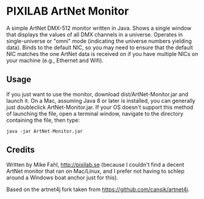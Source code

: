 # PIXILAB ArtNet Monitor
 A simple ArtNet DMX-512 monitor written in Java. Shows a single window that displays
 the values of all DMX channels in a universe. Operates in single-universe or "omni"
 mode (indicating the universe numbers yielding data). Binds to the default NIC, so
 you may need to ensure that the default NIC matches the one ArtNet data is received
 on if you have multiple NICs on your machine (e.g., Ethernet and Wifi).
 
## Usage
If you just want to use the monitor, download dist/ArtNet-Monitor.jar and launch it. On a Mac, assuming Java 8 or later is installed, you can generally just doubleclick ArtNet-Monitor.jar. If your OS doesn't support this method of launching the file, open a terminal window, navigate to the directory containing the file, then type:

`java -jar ArtNet-Monitor.jar` 

## Credits
 Written by Mike Fahl, http://pixilab.se (because I couldn't find a decent
 ArtNet monitor that ran on Mac/Linux, and I prefer not having to schlep
 around a Windows boat anchor just for this).

 Based on the artnet4j fork taken from https://github.com/cansik/artnet4j.

